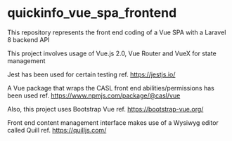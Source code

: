 # quickinfo_vue_spa_frontend

This repository represents the front end coding of a Vue SPA with a Laravel 8 backend API

This project involves usage of Vue.js 2.0, Vue Router and VueX for state management

Jest has been used for certain testing ref. https://jestjs.io/

A Vue package that wraps the CASL front end abilities/permissions has been used ref. https://www.npmjs.com/package/@casl/vue

Also, this project uses Bootstrap Vue ref. https://bootstrap-vue.org/

Front end content management interface makes use of a Wysiwyg editor called Quill ref. https://quilljs.com/
